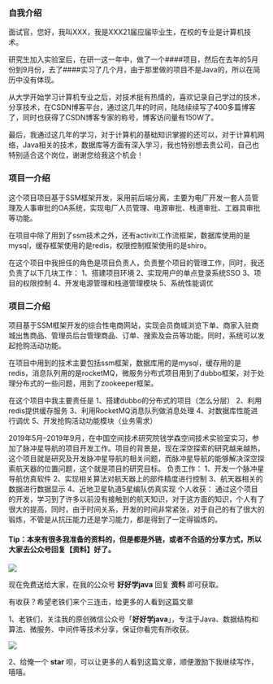 ### 自我介绍

面试官，您好，我叫XXX，我是XXX21届应届毕业生，在校的专业是计算机技术。

研究生加入实验室后，在研一这一年中，做了一个####项目，然后在去年的5月份到9月份，去了####实习了几个月，由于那里做的项目不是Java的，所以在简历中没有体现。

从大学开始学习计算机专业之后，对技术挺有热情的，喜欢记录自己学过的技术，分享技术，在CSDN博客平台，通过这几年的时间，陆陆续续写了400多篇博客了，同时也获得了CSDN博客专家的称号，博客访问量有150W了。

最后，我通过这几年的学习，对于计算机的基础知识掌握的还可以，对于计算机网络，Java相关的技术，数据库等方面有深入学习，我也特别想去贵公司，自己也特别适合这个岗位，谢谢您给我这个机会！

### 项目一介绍

这个项目项目基于SSM框架开发，采用前后端分离，主要为电厂开发一套人员管理及人事审批的OA系统，实现电厂人员管理、电源审批、栈道审批、工器具审批等功能。

在项目中除了用到了ssm技术之外，还有activiti工作流框架，数据库使用的是mysql，缓存框架使用的是redis，权限控制框架使用的是shiro。

在这个项目中我担任的角色是项目负责人，负责整个项目的管理工作，同时，我还负责了以下几块工作：
1、搭建项目环境
2、实现用户的单点登录系统SSO
3、项目的权限控制
4、开发电源管理和栈道管理模块
5、系统性能调优


### 项目二介绍

项目基于SSM框架开发的综合性电商网站，实现会员商城浏览下单、商家入驻商城出售商品、管理员后台管理商品、订单、搜索及会员等功能，同时，系统可以发起抢购活动功能。

在项目中用到的技术主要包括ssm框架，数据库用的是mysql，缓存用的是redis，消息队列用的是rocketMQ，微服务分布式项目用到了dubbo框架，对于处理分布式的一些问题，用到了zookeeper框架。

在这个项目中我主要责任是
1、搭建dubbo的分布式的项目（怎么分层）
2、利用redis提供缓存服务
3、利用RocketMQ消息队列做消息处理
4、对数据库性能进行调优
5、开发抢购活动功能模块（业务需求）


2019年5月–2019年9月，在中国空间技术研究院钱学森空间技术实验室实习，参加了脉冲星导航的项目开发工作。项目的背景是，现在深空探索的研究越来越热，这个项目就是研究及开发脉冲星导航的相关问题，而脉冲星导航的能够解决深空探索航天器的位置问题，这个就是项目的研究目标。
负责工作：
1、开发一个脉冲星导航仿真软件
2、实现相关算法对航天器上的部件精度进行控制
3、航天器相关的数据进行数据显示
4、近地卫星轨道5星编队仿真实现
个人收获：
通过这个项目的开发，学习到了许多以前没有接触到的航天知识，对于这方面的知识，个人有了很大的提高，同时，由于时间关系，开发的时间非常紧张，对于自己的有了很大的锻炼，不管是从抗压能力还是学习能力，都是得到了一定得锻炼的。

#### Tip：本来有很多我准备的资料的，但是都是外链，或者不合适的分享方式，所以大家去公众号回复【资料】好了。

![](http://image.ouyangsihai.cn/FszE5cIon6eHHexBEgOSBGBWeoyP)

现在免费送给大家，在我的公众号 **好好学java** 回复 **资料** 即可获取。

有收获？希望老铁们来个三连击，给更多的人看到这篇文章

1、老铁们，关注我的原创微信公众号「**好好学java**」，专注于Java、数据结构和算法、微服务、中间件等技术分享，保证你看完有所收获。

![](http://image.ouyangsihai.cn/FgUUPlQOlQtjbbdOs1RZK9gWxitV)

2、给俺一个 **star** 呗，可以让更多的人看到这篇文章，顺便激励下我继续写作，嘻嘻。


